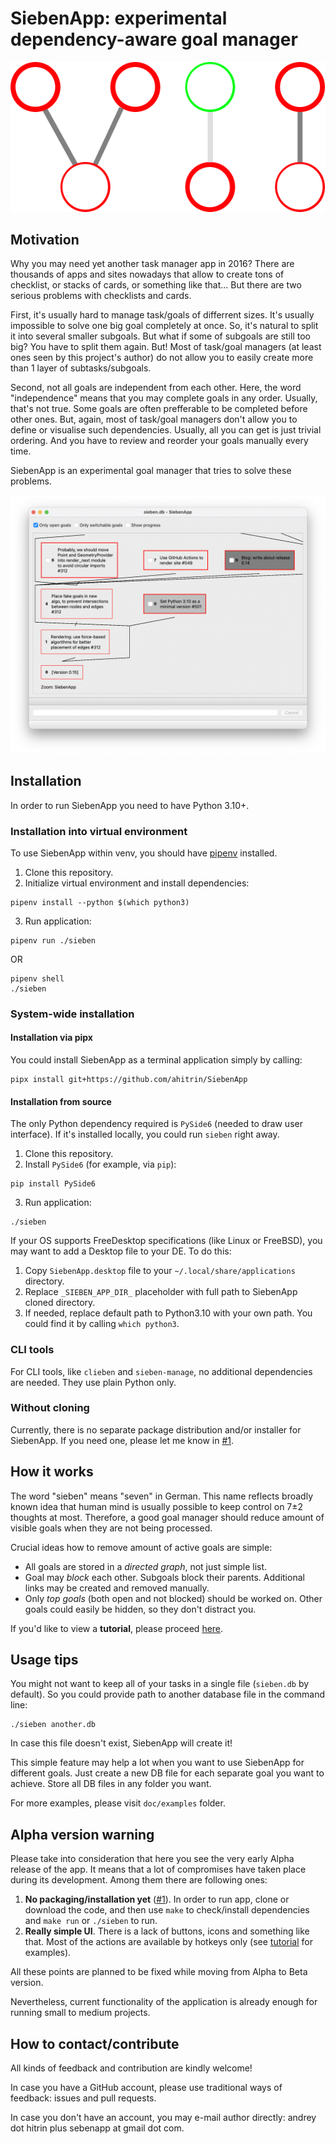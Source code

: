 # SiebenApp: experimental dependency-aware goal manager

![Logo](siebenapp/ui/Logo.png)

## Motivation

Why you may need yet another task manager app in 2016? There are thousands of apps and sites nowadays that allow to create tons of checklist, or stacks of cards, or something like that... But there are two serious problems with checklists and cards.

First, it's usually hard to manage task/goals of differrent sizes. It's usually impossible to solve one big goal completely at once. So, it's natural to split it into several smaller subgoals. But what if some of subgoals are still too big? You have to split them again. But! Most of task/goal managers (at least ones seen by this project's author) do not allow you to easily create more than 1 layer of subtasks/subgoals.

Second, not all goals are independent from each other. Here, the word "independence" means that you may complete goals in any order. Usually, that's not true. Some goals are often prefferable to be completed before other ones. But, again, most of task/goal managers don't allow you to define or visualise such dependencies. Usually, all you can get is just trivial ordering. And you have to review and reorder your goals manually every time.

SiebenApp is an experimental goal manager that tries to solve these problems.

![How does it look](doc/main.png)

## Installation

In order to run SiebenApp you need to have Python 3.10+.

### Installation into virtual environment

To use SiebenApp within venv, you should have [pipenv](https://pipenv.pypa.io/en/latest/) installed.

1. Clone this repository.
2. Initialize virtual environment and install dependencies:

```shell
pipenv install --python $(which python3)
```

3. Run application:

```shell
pipenv run ./sieben
```

OR

```shell
pipenv shell
./sieben
```

### System-wide installation

#### Installation via pipx

You could install SiebenApp as a terminal application simply by calling:

```shell
pipx install git+https://github.com/ahitrin/SiebenApp
```

#### Installation from source

The only Python dependency required is `PySide6` (needed to draw user interface).
If it's installed locally, you could run `sieben` right away.

1. Clone this repository.
2. Install `PySide6` (for example, via `pip`):

```shell
pip install PySide6
```

3. Run application:

```shell
./sieben
```

If your OS supports FreeDesktop specifications (like Linux or FreeBSD), you may want to add a Desktop file to your DE.
To do this:

1. Copy `SiebenApp.desktop` file to your `~/.local/share/applications` directory.
2. Replace `_SIEBEN_APP_DIR_` placeholder with full path to SiebenApp cloned directory.
3. If needed, replace default path to Python3.10 with your own path.
You could find it by calling `which python3`.

### CLI tools

For CLI tools, like `clieben` and `sieben-manage`, no additional dependencies are needed.
They use plain Python only.

### Without cloning

Currently, there is no separate package distribution and/or installer for SiebenApp.
If you need one, please let me know in [#1](https://github.com/ahitrin/SiebenApp/issues/1).

## How it works

The word "sieben" means "seven" in German. This name reflects broadly known idea that human mind is usually possible to keep control on 7±2 thoughts at most. Therefore, a good goal manager should reduce amount of visible goals when they are not being processed.

Crucial ideas how to remove amount of active goals are simple:

 * All goals are stored in a _directed graph_, not just simple list.
 * Goal may _block_ each other. Subgoals block their parents. Additional links may be created and removed manually.
 * Only _top goals_ (both open and not blocked) should be worked on. Other goals could easily be hidden, so they don't distract you.

If you'd like to view a **tutorial**, please proceed [here](tutorial.md).

## Usage tips

You might not want to keep all of your tasks in a single file (`sieben.db` by default). So you could provide path to another database file in the command line:

    ./sieben another.db

In case this file doesn't exist, SiebenApp will create it!

This simple feature may help a lot when you want to use SiebenApp for different goals. Just create a new DB file for each separate goal you want to achieve. Store all DB files in any folder you want.

For more examples, please visit `doc/examples` folder.

## Alpha version warning

Please take into consideration that here you see the very early Alpha release of the app. It means that a lot of compromises have taken place during its development. Among them there are following ones:

1. **No packaging/installation yet** ([#1](https://github.com/ahitrin/SiebenApp/issues/1)). In order to run app, clone or download the code, and then use `make` to check/install dependencies and `make run` or `./sieben` to run.
2. **Really simple UI**. There is a lack of buttons, icons and something like that. Most of the actions are available by hotkeys only (see [tutorial](tutorial.md) for examples).

All these points are planned to be fixed while moving from Alpha to Beta version.

Nevertheless, current functionality of the application is already enough for running small to medium projects.

## How to contact/contribute

All kinds of feedback and contribution are kindly welcome!

In case you have a GitHub account, please use traditional ways of feedback: issues and pull requests.

In case you don't have an account, you may e-mail author directly: andrey dot hitrin plus sebenapp at gmail dot com.
